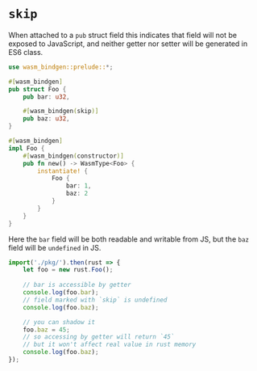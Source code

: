 # `skip`

When attached to a `pub` struct field this indicates that field will not be exposed to JavaScript,
and neither getter nor setter will be generated in ES6 class.

```rust
use wasm_bindgen::prelude::*;

#[wasm_bindgen]
pub struct Foo {
    pub bar: u32,

    #[wasm_bindgen(skip)]
    pub baz: u32,
}

#[wasm_bindgen]
impl Foo {
    #[wasm_bindgen(constructor)]
    pub fn new() -> WasmType<Foo> {
        instantiate! {
            Foo {
                bar: 1,
                baz: 2
            }
        }
    }
}
```

Here the `bar` field will be both readable and writable from JS, but the
`baz` field will be `undefined` in JS.

```js
import('./pkg/').then(rust => {
    let foo = new rust.Foo();
    
    // bar is accessible by getter
    console.log(foo.bar);
    // field marked with `skip` is undefined
    console.log(foo.baz);      

    // you can shadow it
    foo.baz = 45;       
    // so accessing by getter will return `45`
    // but it won't affect real value in rust memory
    console.log(foo.baz);
});
```
